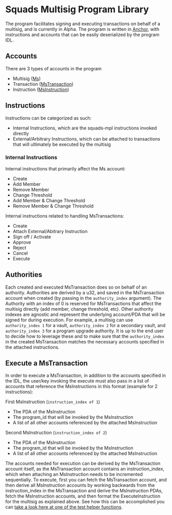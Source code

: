 # Squads Multisig Program Library
The program facilitates signing and executing transactions on behalf of a multisig, and is currently in Alpha. The program is written in [Anchor](https://github.com/coral-xyz/anchor), with instructions and accounts that can be easily deserialized by the program IDL.
## Accounts
There are 3 types of accounts in the program
* Multisig ([Ms](https://github.com/squads-dapp/squads-mpl/blob/main/programs/squads-mpl/src/state/ms.rs#L6]))
* Transaction ([MsTransaction](https://github.com/squads-dapp/squads-mpl/blob/main/programs/squads-mpl/src/state/ms.rs#L94))
* Instruction ([MsInstruction](https://github.com/squads-dapp/squads-mpl/blob/main/programs/squads-mpl/src/state/ms.rs#L235))

## Instructions
Instructions can be categorized as such:
* Internal Instructions, which are the squads-mpl instructions invoked directly
* External/Arbitrary Instructions, which can be attached to transactions that will ultimately be executed by the multisig
### Internal Instructions
Internal instructions that primarily affect the Ms account:
* Create
* Add Member
* Remove Member
* Change Threshold
* Add Member & Change Threshold
* Remove Member & Change Threshold

Internal instructions related to handling MsTransactions:
* Create
* Attach External/Abitrary Instruction
* Sign off / Activate
* Approve
* Reject
* Cancel
* Execute

## Authorities
Each created and executed MsTransaction does so on behalf of an authority. Authorities are derived by a u32, and saved in the MsTransaction account when created (by passing in the `authority_index` argument). The Authority with an index of 0 is reserved for MsTransactions that affect the multisig directly (add member, change threshold, etc). Other authority indexes are agnostic and represent the underlying account/PDA that will be signed for during execution. For example, a multisig can use `authority_index 1` for a vault, `authority_index 2` for a secondary vault, and `authority_index 3` for a program upgrade authority. It is up to the end user to decide how to leverage these and to make sure that the `authority_index` in the created MsTransaction matches the necessary accounts specified in the attached instructions.

## Execute a MsTransaction
In order to execute a MsTransaction, in addition to the accounts specified in the IDL, the user/key invoking the execute must also pass in a list of accounts that reference the MsInstructions in this format (example for 2 instructions):

First MsInstruction (`instruction_index of 1`)
* The PDA of the MsInstruction
* The program_id that will be invoked by the MsInstruction
* A list of all other accounts referenced by the attached MsInstruction
  
Second MsInstruction (`instruction_index of 2`)
* The PDA of the MsInstruction
* The program_id that will be invoked by the MsInstruction
* A list of all other accounts referenced by the attached MsInstruction

The accounts needed for execution can be derived by the MsTransaction account itself, as the MsTransaction account contains an instruction_index, which when attaching an MsInstruction needs to be incremented sequentially. To execute, first you can fetch the MsTransaction account, and then derive all MsInstruction accounts by working backwards from the instruction_index in the MsTransaction and derive the MsInstruction PDAs, fetch the MsInstruction accounts, and then format the ExecuteInstruction for the multisig as explained above. See how this can be accomplished you can [take a look here at one of the test helper functions](https://github.com/squads-dapp/squads-mpl/blob/main/helpers/transactions.ts#L29).